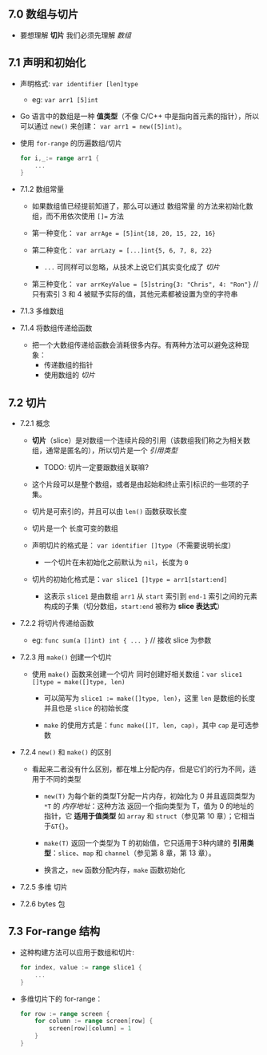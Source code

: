 ## 7.0 数组与切片
* 要想理解 __切片__ 我们必须先理解 _数组_


## 7.1 声明和初始化
* 声明格式: `var identifier [len]type`
    * eg: `var arr1 [5]int`

* Go 语言中的数组是一种 __值类型__（不像 C/C++ 中是指向首元素的指针），所以可以通过 `new()` 来创建： `var arr1 = new([5]int)`。

* 使用 `for-range` 的历遍数组/切片
    ```go
    for i,_:= range arr1 {
        ...
    }
    ```

* 7.1.2 数组常量
    * 如果数组值已经提前知道了，那么可以通过 数组常量 的方法来初始化数组，而不用依次使用 `[]=` 方法

    * 第一种变化： `var arrAge = [5]int{18, 20, 15, 22, 16}`

    * 第二种变化： `var arrLazy = [...]int{5, 6, 7, 8, 22}` 
        * `...` 可同样可以忽略，从技术上说它们其实变化成了 _切片_

    * 第三种变化： `var arrKeyValue = [5]string{3: "Chris", 4: "Ron"}` // 只有索引 3 和 4 被赋予实际的值，其他元素都被设置为空的字符串

* 7.1.3 多维数组

* 7.1.4 将数组传递给函数
    * 把一个大数组传递给函数会消耗很多内存。有两种方法可以避免这种现象：
        * 传递数组的指针
        * 使用数组的 _切片_


## 7.2 切片
* 7.2.1 概念
    * __切片__（slice）是对数组一个连续片段的引用（该数组我们称之为相关数组，通常是匿名的），所以切片是一个 _引用类型_
        * TODO: 切片一定要跟数组关联嘛?

    * 这个片段可以是整个数组，或者是由起始和终止索引标识的一些项的子集。

    * 切片是可索引的，并且可以由 `len()` 函数获取长度

    * 切片是一个 长度可变的数组

    * 声明切片的格式是： `var identifier []type`（不需要说明长度）
        * 一个切片在未初始化之前默认为 `nil`，长度为 `0`
    
    * 切片的初始化格式是：`var slice1 []type = arr1[start:end]`
        * 这表示 `slice1` 是由数组 `arr1` 从 `start` 索引到 `end-1` 索引之间的元素构成的子集（切分数组，`start:end` 被称为 __slice 表达式__）


* 7.2.2 将切片传递给函数
    * eg: `func sum(a []int) int { ... }` // 接收 slice 为参数


* 7.2.3 用 `make()` 创建一个切片
    * 使用 `make()` 函数来创建一个切片 同时创建好相关数组：`var slice1 []type = make([]type, len)`
        * 可以简写为 `slice1 := make([]type, len)`，这里 `len` 是数组的长度并且也是 `slice` 的初始长度

        * `make` 的使用方式是：`func make([]T, len, cap)`，其中 `cap` 是可选参数

* 7.2.4 `new()` 和 `make()` 的区别
    * 看起来二者没有什么区别，都在堆上分配内存，但是它们的行为不同，适用于不同的类型
        * `new(T)` 为每个新的类型T分配一片内存，初始化为 0 并且返回类型为 `*T` 的 _内存地址_：这种方法 返回一个指向类型为 T，值为 0 的地址的指针，它 __适用于值类型__ 如 `array` 和 `struct`（参见第 10 章）；它相当于`&T{}`。
        
        * `make(T)` 返回一个类型为 T 的初始值，它只适用于3种内建的 __引用类型__：`slice`、`map` 和 `channel`（参见第 8 章，第 13 章）。

        * 换言之，`new` 函数分配内存，`make` 函数初始化

* 7.2.5 多维 切片

* 7.2.6 bytes 包


## 7.3 For-range 结构
* 这种构建方法可以应用于数组和切片:
    ```go
    for index, value := range slice1 {
        ...
    }
    ```

* 多维切片下的 for-range：
    ```go
    for row := range screen {
        for column := range screen[row] {
            screen[row][column] = 1
        }
    }
    ```
